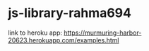 # js-library-rahma694

link to heroku app: https://murmuring-harbor-20623.herokuapp.com/examples.html